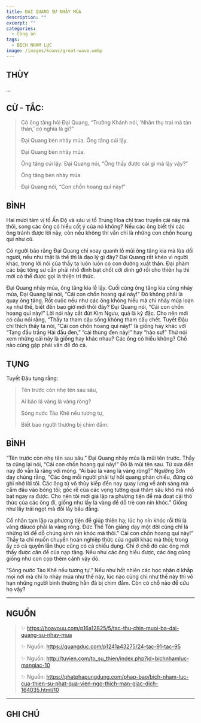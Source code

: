 ```yaml
---
title: ĐẠI QUANG SƯ NHẢY MÚA
description: ""
excerpt: ""
categories:
  - Công án
tags:
  - BÍCH NHAM LỤC
image: /images/koans/great-wave.webp
---
```


## THÙY

...

## CỬ - TẮC:

> Có ông tăng hỏi Đại Quang, “Trường Khánh nói, ‘Nhân thụ trai mà tán thán,’ có nghĩa là gì?” 
> 
> Đại Quang bèn nhảy múa. Ông tăng cúi lậy. 
> 
> Đại Quang bèn nhảy múa. 
> 
> Ông tăng cúi lậy. Đại Quang nói, “Ông thấy được cái gì mà lậy vậy?” 
> 
> Ông tăng bèn nhảy múa. 
> 
> Đại Quang nói, “Con chồn hoang quỉ này!”

## BÌNH

Hai mươi tám vị tổ Ấn Độ và sáu vị tổ Trung Hoa chỉ trao truyền cái này mà thôi, song các ông có hiểu cốt ý của nó không? Nếu các ông biết thì các ông tránh được lời này, còn nếu không thí vẫn chỉ là những con chồn hoang quỉ như cũ.

Có người bảo rằng Đại Quang chỉ xoay quanh lỗ mũi ông tăng kia mà lừa dối người, nếu như thật là thế thì là đạo lý gì đây? Đại Quang rất khéo vì người khác, trong lời nói của thầy ta luôn luôn có con đường xuất thân. Đại phàm các bậc tông sư cần phải nhổ đinh bạt chốt cởi dính gỡ rối cho thiên hạ thì mới có thể được gọi là thiện tri thức.

Đại Quang nhảy múa, ông tăng kia lễ lậy. Cuối cùng ông tăng kia cũng nhảy múa, Đại Quang lại nói, “Cái con chồn hoang quỉ này!” Đó không phải là quay ông tăng. Rốt cuộc nếu như các ông không hiểu mà chỉ nhảy múa loạn xạ như thế, biết đến bao giờ mới thôi đây? Đại Quang nói, “Cái con chồn hoang quỉ này!” Lời nói này cắt đứt Kim Ngưu, quả là kỳ đặc. Cho nên mới có câu nói rằng, “Thầy ta tham câu sống không tham câu chết. Tuyết Đậu chỉ thích thầy ta nói, “Cái con chồn hoang quỉ này!” là giống hay khác với “Tạng đầu trắng Hải đầu đen,” “cái thùng đen này!” hay “hảo sư!” Thử nói xem những cái này là giống hay khác nhau? Các ông có hiểu không? Chỗ nào cũng gặp phải vấn đề đó cả.

## TỤNG

Tuyết Đậu tụng rằng:

> Tên trước còn nhẹ tên sau sâu,
>
> Ai bảo lá vàng là vàng ròng?
>
> Sóng nước Tào Khê nếu tương tự,
>
> Biết bao người thường bị chìm đắm.

## BÌNH

“Tên trước còn nhẹ tên sau sâu.” Đại Quang nhảy múa là mũi tên trước. Thầy ta cũng lại nói, “Cái con chồn hoang quỉ này!” Đó là mũi tên sau. Từ xưa đến nay đó vẫn là răng với móng. “Ai bảo lá vàng là vàng ròng?” Ngưỡng Sơn dạy chúng rằng, “Các ông mỗi người phải tự hồi quang phản chiếu, đừng có ghi nhớ lời tôi. Các ông từ vô thủy kiếp đến nay quay lưng về ánh sáng mà cắm đầu vào bóng tối; gốc rễ của các vọng tưởng quá thâm sâu khó mà nhổ bạt ngay ra được. Cho nên tôi mới giả lập ra phương tiện để mà đoạt cái thô thức của các ông đi, giống như lấy lá vàng để dỗ trẻ con nín khóc.” Giống như lấy trái ngọt mà đổi lấy bầu đắng.

Cổ nhân tạm lập ra phương tiện để giúp thiên hạ; lúc họ nín khóc rồi thì lá vàng đâucó phải là vàng ròng. Đức Thế Tôn giảng dạy một đời cũng chỉ là những lời để dỗ chúng sinh nín khóc mà thôi.” Cái con chồn hoang quỉ này!” Thầy ta chỉ muốn chuyển hoán nghiệp thức của người khác mà thôi; trong ấy có cả quyền lẫn thực cũng có cả chiếu dụng. Chỉ ở chỗ đó các ông mới thấy được căn để của nạp tăng. Nếu như các ông hiểu được, các ông cũng giống như con cọp thêm cánh vậy đó.

“Sóng nước Tào Khê nếu tương tự.” Nếu như hốt nhiên các học nhân ở khắp mọi nơi mà chỉ lo nhảy múa như thế này, lúc nào cũng chỉ như thế này thì vô hạn những người bình thường hẳn đã bị chìm đắm. Còn có chỗ nào để cứu họ vậy?

<hr class="blog-rule" />

## NGUỒN

> ✨ https://hoavouu.com/p16a12825/5/tac-thu-chin-muoi-ba-dai-quang-su-nhay-mua
>
> ✨ Nguồn: https://quangduc.com/p1241a43275/24-tac-91-tac-95
>
> ✨ Nguồn: http://tuvien.com/to_su_thien/index.php?id=bichnhamluc-mangiac-10
>
> ✨ Nguồn: https://phatphapungdung.com/phap-bao/bich-nham-luc-cua-thien-su-phat-qua-vien-ngo-thich-man-giac-dich-164035.html/10

<hr class="blog-rule" />

## GHI CHÚ

[^1]: ⭐️ 
